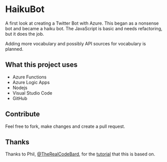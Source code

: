 # HaikuBot
A first look at creating a Twitter Bot with Azure. This began as a nonsense bot and became a haiku bot.
The JavaScript is basic and needs refactoring, but it does the job.

Adding more vocabulary and possibly API sources for vocabulary is planned.

## What this project uses
- Azure Functions
- Azure Logic Apps
- Nodejs
- Visual Studio Code
- GitHub

## Contribute
Feel free to fork, make changes and create a pull request.

## Thanks
Thanks to Phil, [@TheRealCodeBard](https://github.com/TheRealCodeBeard), for the [tutorial](https://github.com/TheRealCodeBeard/ServerlessTwitterBot) that this is based on.
